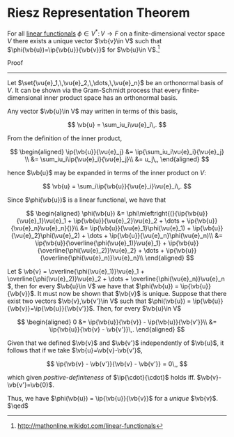 Riesz Representation Theorem
============================  
For all [linear functionals](linear-mapping.md#Linear-Functional) $\phi\in V^*\colon V\rightarrow F$ on a finite-dimensional vector space $V$ there exists a unique vector $\vb{v}\in V$ such that $\phi(\vb{u})=\ip{\vb{u}}{\vb{v}}$ for $\vb{u}\in V$.[^1]
  
Proof

---

Let $\set{\vu{e}_1,\,\vu{e}_2,\,\dots,\,\vu{e}_n}$ be an orthonormal basis of $V$. It can be shown via the Gram-Schmidt process that every finite-dimensional inner product space has an orthonormal basis.

<!-- TODO Gram Schmidt -->

Any vector $\vb{u}\in V$ may written in terms of this basis,

$$
    \vb{u} = \sum_iu_i\vu{e}_i\,.
$$

From the definition of the inner product,

$$
\begin{aligned}
\ip{\vb{u}}{\vu{e}_j} &= \ip{\sum_iu_i\vu{e}_i}{\vu{e}_j} \\
                      &= \sum_iu_i\ip{\vu{e}_i}{\vu{e}_j}\\
                      &= u_j\,,
\end{aligned}
$$

hence $\vb{u}$ may be expanded in terms of the inner product on $V$:

$$
    \vb{u} = \sum_i\ip{\vb{u}}{\vu{e}_i}\vu{e}_i\,.
$$

Since $\phi(\vb{u})$ is a linear functional, we have that

$$
\begin{aligned}
\phi(\vb{u}) &= \phi\mleftright{(}{\ip{\vb{u}}{\vu{e}_1}\vu{e}_1 + \ip{\vb{u}}{\vu{e}_2}\vu{e}_2 + \dots + \ip{\vb{u}}{\vu{e}_n}\vu{e}_n}{)}\\
&= \ip{\vb{u}}{\vu{e}_1}\phi(\vu{e}_1) + \ip{\vb{u}}{\vu{e}_2}\phi(\vu{e}_2) + \dots + \ip{\vb{u}}{\vu{e}_n}\phi(\vu{e}_n)\\
&= \ip{\vb{u}}{\overline{\phi(\vu{e}_1)}\vu{e}_1} + \ip{\vb{u}}{\overline{\phi(\vu{e}_2)}\vu{e}_2} + \dots + \ip{\vb{u}}{\overline{\phi(\vu{e}_n)}\vu{e}_n}\\
\end{aligned}
$$

Let $
\vb{v} = \overline{\phi(\vu{e}_1)}\vu{e}_1 + \overline{\phi(\vu{e}_2)}\vu{e}_2 + \dots + \overline{\phi(\vu{e}_n)}\vu{e}_n
$, then for every $\vb{u}\in V$ we have that $\phi(\vb{u}) = \ip{\vb{u}}{\vb{v}}$. It must now be shown that $\vb{v}$ is unique. Suppose that there exist two vectors $\vb{v},\vb{v'}\in V$ such that $\phi(\vb{u}) = \ip{\vb{u}}{\vb{v}}=\ip{\vb{u}}{\vb{v'}}$. Then, for every $\vb{u}\in V$

$$
\begin{aligned}
0 &= \ip{\vb{u}}{\vb{v}} - \ip{\vb{u}}{\vb{v'}}\\
&= \ip{\vb{u}}{\vb{v} - \vb{v'}}\,.
\end{aligned}
$$

Given that we defined $\vb{v}$ and $\vb{v'}$ independently of $\vb{u}$, it follows that if we take $\vb{u}=\vb{v}-\vb{v'}$,

$$
\ip{\vb{v} - \vb{v'}}{\vb{v} - \vb{v'}} = 0\,,
$$

which given _positive-definiteness_ of $\ip{\cdot}{\cdot}$ holds iff. $\vb{v}-\vb{v'}=\vb{0}$.
  
Thus, we have $\phi(\vb{u}) = \ip{\vb{u}}{\vb{v}}$ for a _unique_ $\vb{v}$. $\qed$

[^1]: http://mathonline.wikidot.com/linear-functionals
